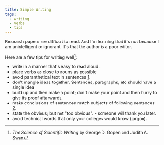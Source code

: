 ```yaml
---
title: Simple Writing 
tags:
  - writing
  - verbs
  - tips
---
```


Research papers are difficult to read. And I'm learning that it's not because I
am unintelligent or ignorant. It's that the author is a poor editor.

Here are a few tips for writing well[^1]:

  * write in a manner that's easy to read aloud.
  * place verbs as close to nouns as possible
  * avoid paranthetical text in sentences [1].
  * don't mangle ideas together. Sentences,  paragraphs, etc should have a
    single idea
  * build up and then make a point; don't make your point and then hurry to 
    give its proof aftarwards. 
  * make conclusions of sentences match subjects of following sentences [2].
  * state the obvious; but not "too obvious". - someone will thank you later.
  * avoid technical words that only your colleges would know (jargon).

[^1]: _The Science of Scientific Writing_ by George D. Gopen and Judith A. Swan

[1]: ./parenthetical-texts.md
[2]: ./context-and-writing.md
